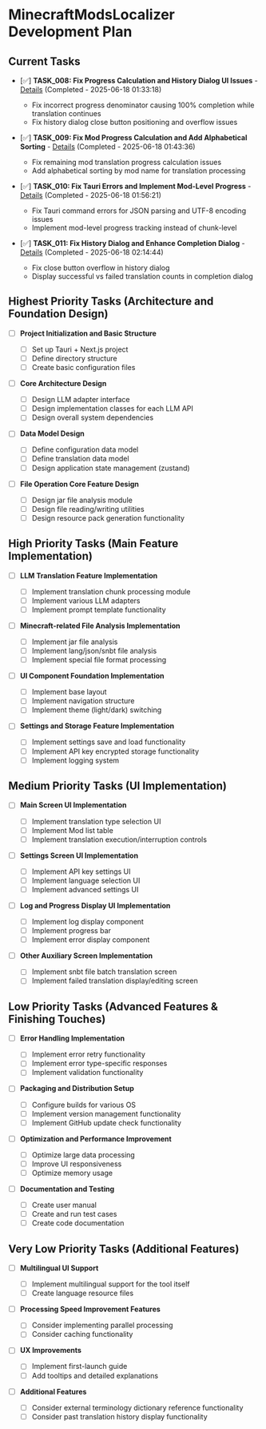 # MinecraftModsLocalizer Development Plan

## Current Tasks

- [✅] **TASK_008: Fix Progress Calculation and History Dialog UI Issues** - [Details](TASK_008_Fix_Progress_Calculation_And_History_Dialog_Issues.md) (Completed - 2025-06-18 01:33:18)
    - Fix incorrect progress denominator causing 100% completion while translation continues
    - Fix history dialog close button positioning and overflow issues

- [✅] **TASK_009: Fix Mod Progress Calculation and Add Alphabetical Sorting** - [Details](TASK_009_Fix_Mod_Progress_Calculation_And_Add_Alphabetical_Sorting.md) (Completed - 2025-06-18 01:43:36)
    - Fix remaining mod translation progress calculation issues
    - Add alphabetical sorting by mod name for translation processing

- [✅] **TASK_010: Fix Tauri Errors and Implement Mod-Level Progress** - [Details](TASK_010_Fix_Tauri_Errors_And_Mod_Level_Progress.md) (Completed - 2025-06-18 01:56:21)
    - Fix Tauri command errors for JSON parsing and UTF-8 encoding issues
    - Implement mod-level progress tracking instead of chunk-level

- [✅] **TASK_011: Fix History Dialog and Enhance Completion Dialog** - [Details](TASK_011_Fix_History_Dialog_And_Enhance_Completion_Dialog.md) (Completed - 2025-06-18 02:14:44)
    - Fix close button overflow in history dialog
    - Display successful vs failed translation counts in completion dialog

## Highest Priority Tasks (Architecture and Foundation Design)

- [ ] **Project Initialization and Basic Structure**
    
    - [ ] Set up Tauri + Next.js project
    - [ ] Define directory structure
    - [ ] Create basic configuration files
- [ ] **Core Architecture Design**
    
    - [ ] Design LLM adapter interface
    - [ ] Design implementation classes for each LLM API
    - [ ] Design overall system dependencies
- [ ] **Data Model Design**
    
    - [ ] Define configuration data model
    - [ ] Define translation data model
    - [ ] Design application state management (zustand)
- [ ] **File Operation Core Feature Design**
    
    - [ ] Design jar file analysis module
    - [ ] Design file reading/writing utilities
    - [ ] Design resource pack generation functionality

## High Priority Tasks (Main Feature Implementation)

- [ ] **LLM Translation Feature Implementation**
    
    - [ ] Implement translation chunk processing module
    - [ ] Implement various LLM adapters
    - [ ] Implement prompt template functionality
- [ ] **Minecraft-related File Analysis Implementation**
    
    - [ ] Implement jar file analysis
    - [ ] Implement lang/json/snbt file analysis
    - [ ] Implement special file format processing
- [ ] **UI Component Foundation Implementation**
    
    - [ ] Implement base layout
    - [ ] Implement navigation structure
    - [ ] Implement theme (light/dark) switching
- [ ] **Settings and Storage Feature Implementation**
    
    - [ ] Implement settings save and load functionality
    - [ ] Implement API key encrypted storage functionality
    - [ ] Implement logging system

## Medium Priority Tasks (UI Implementation)

- [ ] **Main Screen UI Implementation**
    
    - [ ] Implement translation type selection UI
    - [ ] Implement Mod list table
    - [ ] Implement translation execution/interruption controls
- [ ] **Settings Screen UI Implementation**
    
    - [ ] Implement API key settings UI
    - [ ] Implement language selection UI
    - [ ] Implement advanced settings UI
- [ ] **Log and Progress Display UI Implementation**
    
    - [ ] Implement log display component
    - [ ] Implement progress bar
    - [ ] Implement error display component
- [ ] **Other Auxiliary Screen Implementation**
    
    - [ ] Implement snbt file batch translation screen
    - [ ] Implement failed translation display/editing screen

## Low Priority Tasks (Advanced Features & Finishing Touches)

- [ ] **Error Handling Implementation**
    
    - [ ] Implement error retry functionality
    - [ ] Implement error type-specific responses
    - [ ] Implement validation functionality
- [ ] **Packaging and Distribution Setup**
    
    - [ ] Configure builds for various OS
    - [ ] Implement version management functionality
    - [ ] Implement GitHub update check functionality
- [ ] **Optimization and Performance Improvement**
    
    - [ ] Optimize large data processing
    - [ ] Improve UI responsiveness
    - [ ] Optimize memory usage
- [ ] **Documentation and Testing**
    
    - [ ] Create user manual
    - [ ] Create and run test cases
    - [ ] Create code documentation

## Very Low Priority Tasks (Additional Features)

- [ ] **Multilingual UI Support**
    
    - [ ] Implement multilingual support for the tool itself
    - [ ] Create language resource files
- [ ] **Processing Speed Improvement Features**
    
    - [ ] Consider implementing parallel processing
    - [ ] Consider caching functionality
- [ ] **UX Improvements**
    
    - [ ] Implement first-launch guide
    - [ ] Add tooltips and detailed explanations
- [ ] **Additional Features**
    
    - [ ] Consider external terminology dictionary reference functionality
    - [ ] Consider past translation history display functionality